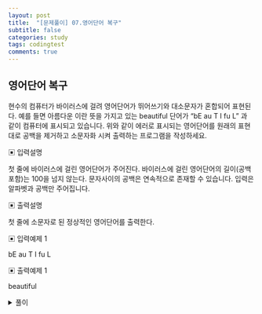```yaml
---
layout: post
title:  "[문제풀이] 07.영어단어 복구"
subtitle: false
categories: study
tags: codingtest
comments: true
---
```


## 영어단어 복구

현수의 컴퓨터가 바이러스에 걸려 영어단어가 뛰어쓰기와 대소문자가 혼합되어 표현된다.
예를 들면 아름다운 이란 뜻을 가지고 있는 beautiful 단어가 “bE au T I fu L” 과 같이
컴퓨터에 표시되고 있습니다. 위와 같이 에러로 표시되는 영어단어를 원래의 표현대로 공백을
제거하고 소문자화 시켜 출력하는 프로그램을 작성하세요.

▣ 입력설명

첫 줄에 바이러스에 걸린 영어단어가 주어진다. 바이러스에 걸린 영어단어의 길이(공백포함)는
100을 넘지 않는다. 문자사이의 공백은 연속적으로 존재할 수 있습니다. 입력은 알파벳과 공백만 주어집니다.

▣ 출력설명

첫 줄에 소문자로 된 정상적인 영어단어를 출력한다.

▣ 입력예제 1

bE au T I fu L

▣ 출력예제 1

beautiful


<details>
<summary>풀이</summary>
<div markdown="1">       

```c++
#include <iostream>
using namespace std;

int main()
{
	char a[100];
	
	cin.getline(a,100);
	
	int idx = 0;

	for (int i = 0; a[i] != '\0'; i++)
	{
		if (a[i] != ' ')
		{
			if (65 <= a[i] && a[i] <= 90)
			{
				a[idx] = a[i] + 32;
				idx++;
			}
			else if (97 <= a[i] && a[i] <= 122)
			{
				a[idx] = a[i];
				idx++;
			}
		}
	}

	for (int i = 0; i < idx; i++)
	{
		cout << a[i];
	}
	
	return 0;
    }
```

</div>
</details>

